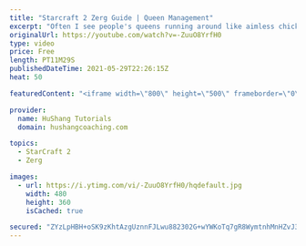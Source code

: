 ```yaml
---
title: "Starcraft 2 Zerg Guide | Queen Management"
excerpt: "Often I see people's queens running around like aimless chickens. If you want to have amazing macro you need to keep your queens orderly. Let's take a look at how to do that!  Starcraft 2 Zerg Guide | Queen Management #Zerg #Queens #Starcraft2  ♦ Coaching --------------------------------------------------------------------------"
originalUrl: https://youtube.com/watch?v=-ZuuO8YrfH0
type: video
price: Free
length: PT11M29S
publishedDateTime: 2021-05-29T22:26:15Z
heat: 50

featuredContent: "<iframe width=\"800\" height=\"500\" frameborder=\"0\" src=\"https://www.youtube.com/embed/-ZuuO8YrfH0\" allow=\"accelerometer; autoplay; encrypted-media; gyroscope; picture-in-picture\" allowfullscreen></iframe>"

provider:
  name: HuShang Tutorials
  domain: hushangcoaching.com

topics:
  - StarCraft 2
  - Zerg

images:
  - url: https://i.ytimg.com/vi/-ZuuO8YrfH0/hqdefault.jpg
    width: 480
    height: 360
    isCached: true

secured: "ZYzLpHBH+oSK9zKhtAzgUznnFJLwu882302G+wYWKoTq7gR8WymtnhMnHZvJ3eskwHZnXIuaDhFD1t+AzYHMrkjVISZ5SHebNvQgLR5cCFkpapQkn5WAVUMw28QV7TvP0yLOiLiw+h/Fp61rXRYAVZfWey8mupjWmlflF85CwWVq7mfJBPKy/+rGeW3g/YoXgaCMnH/tk6Iej7cnlBeUk48L6TU43EbbjKp4h7H5Vey275yBgT0B/AA8y2zlIMe6Letijs34+g5q9xyxGmx8onYpdJVs02xylPJUKP03VmnqLzmLr3jz3anN9FMKslvo1b3GxM6tcQ0PRcVcf5v9/QYvqEfOIx9Jz94rIL9WmAq1YNeg/dJuRMEsVq3lVmyJwH7gvQSttTDc0Xvy5MxQeawFbIonaYzZiRoHUj2IAyQ=;Vb8512CPEIK9In74p53R7A=="
---
```


